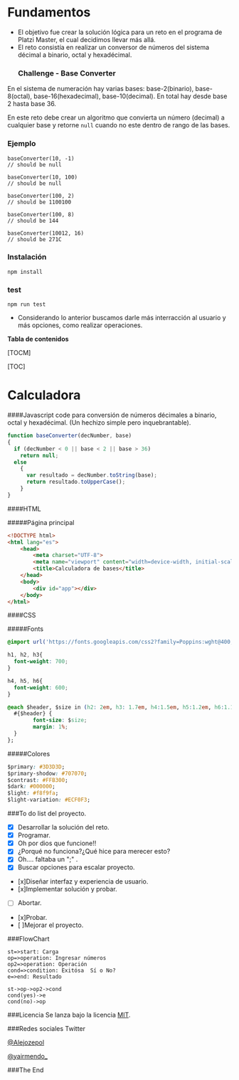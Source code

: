 # Fundamentos

- El objetivo fue crear la solución lógica para un reto en el programa de Platzi Master, el cual decidimos llevar más allá.
- El reto consistía en realizar un conversor de números del sistema décimal a binario, octal y hexadécimal.
	### Challenge - Base Converter

En el sistema de numeración hay varias bases: base-2(binario), base-8(octal), base-16(hexadecimal), base-10(decimal). En total hay desde base 2 hasta base 36.

En este reto debe crear un algoritmo que convierta un número (decimal) a cualquier base y retorne `null` cuando no este dentro de rango de las bases.


### Ejemplo

```
baseConverter(10, -1)
// should be null

baseConverter(10, 100)
// should be null

baseConverter(100, 2)
// should be 1100100

baseConverter(100, 8)
// should be 144

baseConverter(10012, 16)
// should be 271C

```

### Instalación
```
npm install
```

### test
```
npm run test
```
- Considerando lo anterior buscamos darle más interracción al usuario y más opciones, como realizar operaciones.



**Tabla de contenidos**

[TOCM]

[TOC]


# Calculadora

####Javascript code  para conversión de números décimales a binario, octal y hexadécimal. (Un hechizo simple pero inquebrantable).

```javascript
function baseConverter(decNumber, base) 
{
  if (decNumber < 0 || base < 2 || base > 36)
    return null;
  else
    { 
      var resultado = decNumber.toString(base);
      return resultado.toUpperCase();
    }    
}
```

####HTML

#####Página principal

```html
<!DOCTYPE html>
<html lang="es">
    <head>
        <meta charset="UTF-8">
        <meta name="viewport" content="width=device-width, initial-scale=1.0">
        <title>Calculadora de bases</title>
    </head>
    <body>
        <div id="app"></div>
    </body>
</html>
```

####CSS

#####Fonts

```css
@import url('https://fonts.googleapis.com/css2?family=Poppins:wght@400;600;700&display=swap');

h1, h2, h3{
  font-weight: 700;
}

h4, h5, h6{
  font-weight: 600;
}

@each $header, $size in (h2: 2em, h3: 1.7em, h4:1.5em, h5:1.2em, h6:1.1em, p:1em) {
  #{$header} {
        font-size: $size;
        margin: 1%;
  }
};
```

#####Colores

```css
$primary: #3D3D3D;
$primary-shodow: #707070;
$contrast: #FFB300;
$dark: #000000;
$light: #f8f9fa;
$light-variation: #ECF0F3;
```

###To do list del proyecto.

- [x] Desarrollar la solución del reto.
- [x] Programar.
- [x] Oh por dios que funcione!!
- [x] ¿Porqué no funciona?¿Qué hice para merecer esto?
- [x] Oh.... faltaba un ";" .
- [x] Buscar opciones para escalar proyecto.
- [x]Diseñar interfaz y experiencia de usuario.
- [x]Implementar solución y probar.
- [ ] Abortar.
- [x]Probar.
- [ ]Mejorar el proyecto.

###FlowChart

```flow
st=>start: Carga
op=>operation: Ingresar números
op2=>operation: Operación
cond=>condition: Exitósa  Sí o No?
e=>end: Resultado

st->op->op2->cond
cond(yes)->e
cond(no)->op
```

###Licencia
Se lanza bajo la licencia [MIT](https://opensource.org/licenses/MIT).

###Redes sociales
Twitter

[@Alejozepol](http://https://twitter.com/Alejozepol "Alejozepol")

[@yairmendo_](http://https://twitter.com/yairmendo_ "@yairmendo_")

###The End